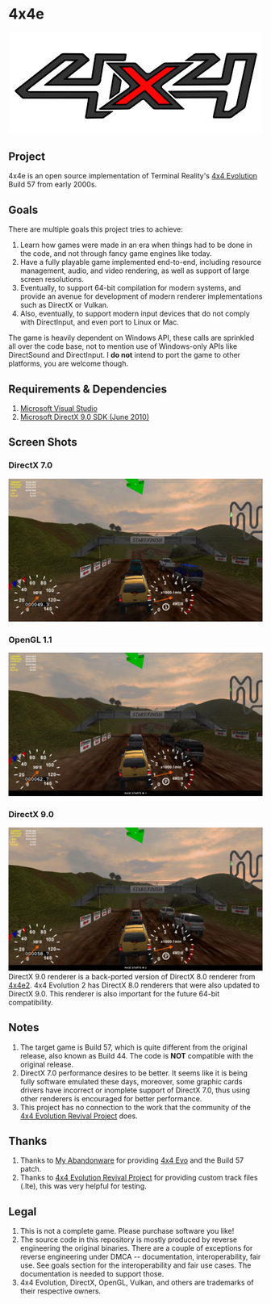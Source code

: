 # 4x4e
![4x4e](./Assets/Logo.900x360.png)
## Project
4x4e is an open source implementation of Terminal Reality's [4x4 Evolution](https://en.wikipedia.org/wiki/4x4_Evo) Build 57 from early 2000s.

## Goals
There are multiple goals this project tries to achieve:
1. Learn how games were made in an era when things had to be done in the code, and not through fancy game engines like today.
2. Have a fully playable game implemented end-to-end, including resource management, audio, and video rendering, as well as support of large screen resolutions.
3. Eventually, to support 64-bit compilation for modern systems, and provide an avenue for development of modern renderer implementations such as DirectX or Vulkan.
4. Also, eventually, to support modern input devices that do not comply with DirectInput, and even port to Linux or Mac.

The game is heavily dependent on Windows API, these calls are sprinkled all over the code base, not to mention use of Windows-only APIs like DirectSound and DirectInput. I **do not** intend to port the game to other platforms, you are welcome though.

## Requirements & Dependencies
1. [Microsoft Visual Studio](https://visualstudio.microsoft.com/downloads/)
2. [Microsoft DirectX 9.0 SDK (June 2010)](https://www.microsoft.com/en-US/download/details.aspx?id=6812) 

## Screen Shots
### DirectX 7.0
![4x4e](./Extras/ScreenShot.DX.7.0.x001.png)
### OpenGL 1.1
![4x4e](./Extras/ScreenShot.OpenGL.1.1.x001.png)
### DirectX 9.0
![4x4e](./Extras/ScreenShot.DX.9.0.x001.png)
DirectX 9.0 renderer is a back-ported version of DirectX 8.0 renderer from [4x4e2](https://github.com/americusmaximus/4x4e2). 4x4 Evolution 2 has DirectX 8.0 renderers that were also updated to DirectX 9.0. This renderer is also important for the future 64-bit compatibility.

## Notes
1. The target game is Build 57, which is quite different from the original release, also known as Build 44. The code is **NOT** compatible with the original release.
2. DirectX 7.0 performance desires to be better. It seems like it is being fully software emulated these days, moreover, some graphic cards drivers have incorrect or inomplete support of DirectX 7.0, thus using other renderers is encouraged for better performance.
3. This project has no connection to the work that the community of the [4x4 Evolution Revival Project](https://www.4x4evolution.net/doku.php?id=start) does.

## Thanks
1. Thanks to [My Abandonware](https://www.myabandonware.com/) for providing [4x4 Evo](https://www.myabandonware.com/game/4x4-evo-3fl) and the Build 57 patch.
2. Thanks to [4x4 Evolution Revival Project](https://www.4x4evolution.net/doku.php?id=start) for providing custom track files (.lte), this was very helpful for testing.

## Legal
1. This is not a complete game. Please purchase software you like!
2. The source code in this repository is mostly produced by reverse engineering the original binaries. There are a couple of exceptions for reverse engineering under DMCA -- documentation, interoperability, fair use. See goals section for the interoperability and fair use cases. The documentation is needed to support those.
3. 4x4 Evolution, DirectX, OpenGL, Vulkan, and others are trademarks of their respective owners.
